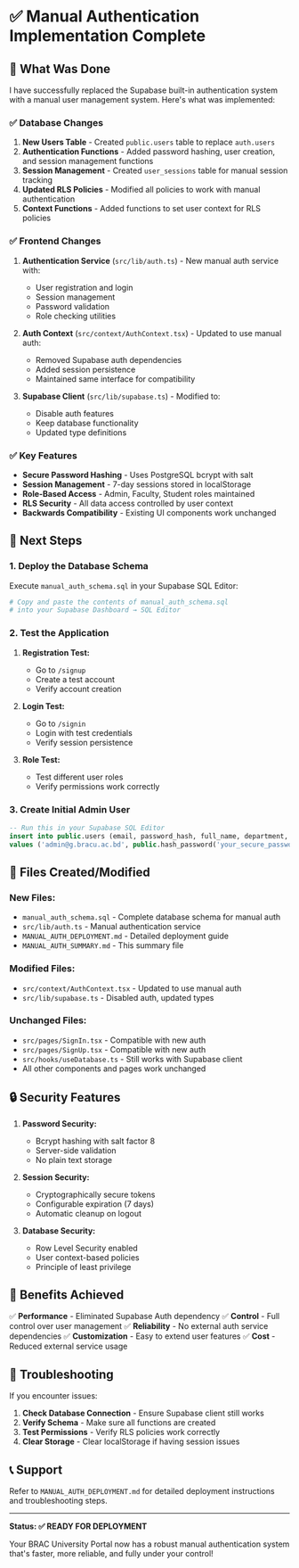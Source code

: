 # ✅ Manual Authentication Implementation Complete

## 🎯 What Was Done

I have successfully replaced the Supabase built-in authentication system with a manual user management system. Here's what was implemented:

### ✅ Database Changes
1. **New Users Table** - Created `public.users` table to replace `auth.users`
2. **Authentication Functions** - Added password hashing, user creation, and session management functions
3. **Session Management** - Created `user_sessions` table for manual session tracking
4. **Updated RLS Policies** - Modified all policies to work with manual authentication
5. **Context Functions** - Added functions to set user context for RLS policies

### ✅ Frontend Changes
1. **Authentication Service** (`src/lib/auth.ts`) - New manual auth service with:
   - User registration and login
   - Session management
   - Password validation
   - Role checking utilities

2. **Auth Context** (`src/context/AuthContext.tsx`) - Updated to use manual auth:
   - Removed Supabase auth dependencies
   - Added session persistence
   - Maintained same interface for compatibility

3. **Supabase Client** (`src/lib/supabase.ts`) - Modified to:
   - Disable auth features
   - Keep database functionality
   - Updated type definitions

### ✅ Key Features
- **Secure Password Hashing** - Uses PostgreSQL bcrypt with salt
- **Session Management** - 7-day sessions stored in localStorage
- **Role-Based Access** - Admin, Faculty, Student roles maintained
- **RLS Security** - All data access controlled by user context
- **Backwards Compatibility** - Existing UI components work unchanged

## 🚀 Next Steps

### 1. Deploy the Database Schema
Execute `manual_auth_schema.sql` in your Supabase SQL Editor:
```bash
# Copy and paste the contents of manual_auth_schema.sql
# into your Supabase Dashboard → SQL Editor
```

### 2. Test the Application
1. **Registration Test:**
   - Go to `/signup`
   - Create a test account
   - Verify account creation

2. **Login Test:**
   - Go to `/signin`
   - Login with test credentials
   - Verify session persistence

3. **Role Test:**
   - Test different user roles
   - Verify permissions work correctly

### 3. Create Initial Admin User
```sql
-- Run this in your Supabase SQL Editor
insert into public.users (email, password_hash, full_name, department, employee_id, role)
values ('admin@g.bracu.ac.bd', public.hash_password('your_secure_password'), 'System Administrator', 'IT Department', 'EMP001', 'admin');
```

## 📁 Files Created/Modified

### New Files:
- `manual_auth_schema.sql` - Complete database schema for manual auth
- `src/lib/auth.ts` - Manual authentication service
- `MANUAL_AUTH_DEPLOYMENT.md` - Detailed deployment guide
- `MANUAL_AUTH_SUMMARY.md` - This summary file

### Modified Files:
- `src/context/AuthContext.tsx` - Updated to use manual auth
- `src/lib/supabase.ts` - Disabled auth, updated types

### Unchanged Files:
- `src/pages/SignIn.tsx` - Compatible with new auth
- `src/pages/SignUp.tsx` - Compatible with new auth
- `src/hooks/useDatabase.ts` - Still works with Supabase client
- All other components and pages work unchanged

## 🔒 Security Features

1. **Password Security:**
   - Bcrypt hashing with salt factor 8
   - Server-side validation
   - No plain text storage

2. **Session Security:**
   - Cryptographically secure tokens
   - Configurable expiration (7 days)
   - Automatic cleanup on logout

3. **Database Security:**
   - Row Level Security enabled
   - User context-based policies
   - Principle of least privilege

## 🎉 Benefits Achieved

✅ **Performance** - Eliminated Supabase Auth dependency
✅ **Control** - Full control over user management
✅ **Reliability** - No external auth service dependencies
✅ **Customization** - Easy to extend user features
✅ **Cost** - Reduced external service usage

## 🐛 Troubleshooting

If you encounter issues:

1. **Check Database Connection** - Ensure Supabase client still works
2. **Verify Schema** - Make sure all functions are created
3. **Test Permissions** - Verify RLS policies work correctly
4. **Clear Storage** - Clear localStorage if having session issues

## 📞 Support

Refer to `MANUAL_AUTH_DEPLOYMENT.md` for detailed deployment instructions and troubleshooting steps.

---

**Status: ✅ READY FOR DEPLOYMENT**

Your BRAC University Portal now has a robust manual authentication system that's faster, more reliable, and fully under your control!
